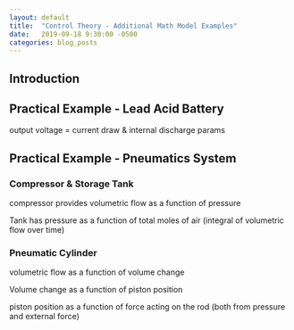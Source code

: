 ```yaml
---
layout: default
title:  "Control Theory - Additional Math Model Examples"
date:   2019-09-18 9:30:00 -0500
categories: blog_posts
---
```


## Introduction

## Practical Example - Lead Acid Battery

output voltage = current draw & internal discharge params

## Practical Example - Pneumatics System

### Compressor & Storage Tank

compressor provides volumetric flow as a function of pressure

Tank has pressure as a function of total moles of air (integral of volumetric flow over time)

### Pneumatic Cylinder

volumetric flow as a function of volume change

Volume change as a function of piston position

piston position as a function of force acting on the rod (both from pressure and external force)


